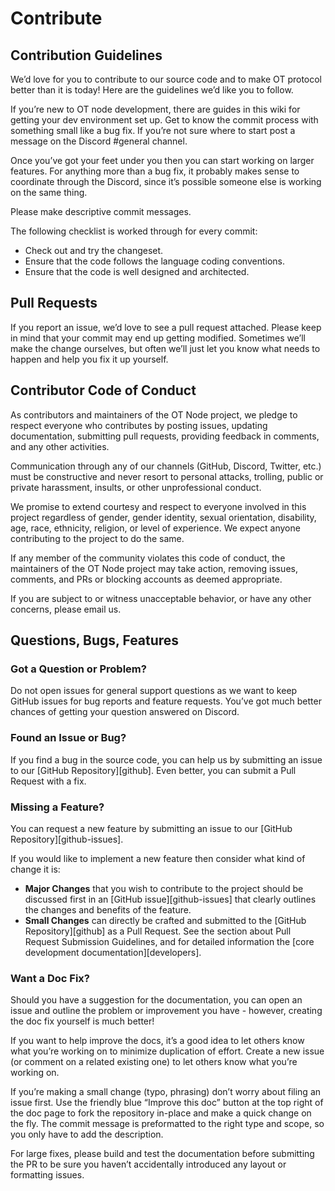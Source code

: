 # Contribute

## Contribution Guidelines

We’d love for you to contribute to our source code and to make OT protocol better than it is today! Here are the guidelines we’d like you to follow.

If you’re new to OT node development, there are guides in this wiki for getting your dev environment set up. Get to know the commit process with something small like a bug fix. If you’re not sure where to start post a message on the Discord \#general channel.

Once you’ve got your feet under you then you can start working on larger features. For anything more than a bug fix, it probably makes sense to coordinate through the Discord, since it’s possible someone else is working on the same thing.

Please make descriptive commit messages.

The following checklist is worked through for every commit:

* Check out and try the changeset.
* Ensure that the code follows the language coding conventions.
* Ensure that the code is well designed and architected.

## Pull Requests

If you report an issue, we’d love to see a pull request attached. Please keep in mind that your commit may end up getting modified. Sometimes we’ll make the change ourselves, but often we’ll just let you know what needs to happen and help you fix it up yourself.

## Contributor Code of Conduct

As contributors and maintainers of the OT Node project, we pledge to respect everyone who contributes by posting issues, updating documentation, submitting pull requests, providing feedback in comments, and any other activities.

Communication through any of our channels \(GitHub, Discord, Twitter, etc.\) must be constructive and never resort to personal attacks, trolling, public or private harassment, insults, or other unprofessional conduct.

We promise to extend courtesy and respect to everyone involved in this project regardless of gender, gender identity, sexual orientation, disability, age, race, ethnicity, religion, or level of experience. We expect anyone contributing to the project to do the same.

If any member of the community violates this code of conduct, the maintainers of the OT Node project may take action, removing issues, comments, and PRs or blocking accounts as deemed appropriate.

If you are subject to or witness unacceptable behavior, or have any other concerns, please email us.

## Questions, Bugs, Features

### Got a Question or Problem?

Do not open issues for general support questions as we want to keep GitHub issues for bug reports and feature requests. You’ve got much better chances of getting your question answered on Discord.

### Found an Issue or Bug?

If you find a bug in the source code, you can help us by submitting an issue to our \[GitHub Repository\]\[github\]. Even better, you can submit a Pull Request with a fix.

### Missing a Feature?

You can request a new feature by submitting an issue to our \[GitHub Repository\]\[github-issues\].

If you would like to implement a new feature then consider what kind of change it is:

* **Major Changes** that you wish to contribute to the project should be discussed first in an \[GitHub issue\]\[github-issues\] that clearly outlines the changes and benefits of the feature.
* **Small Changes** can directly be crafted and submitted to the \[GitHub Repository\]\[github\] as a Pull Request. See the section about Pull Request Submission Guidelines, and for detailed information the \[core development documentation\]\[developers\].

### Want a Doc Fix?

Should you have a suggestion for the documentation, you can open an issue and outline the problem or improvement you have - however, creating the doc fix yourself is much better!

If you want to help improve the docs, it’s a good idea to let others know what you’re working on to minimize duplication of effort. Create a new issue \(or comment on a related existing one\) to let others know what you’re working on.

If you’re making a small change \(typo, phrasing\) don’t worry about filing an issue first. Use the friendly blue “Improve this doc” button at the top right of the doc page to fork the repository in-place and make a quick change on the fly. The commit message is preformatted to the right type and scope, so you only have to add the description.

For large fixes, please build and test the documentation before submitting the PR to be sure you haven’t accidentally introduced any layout or formatting issues.

